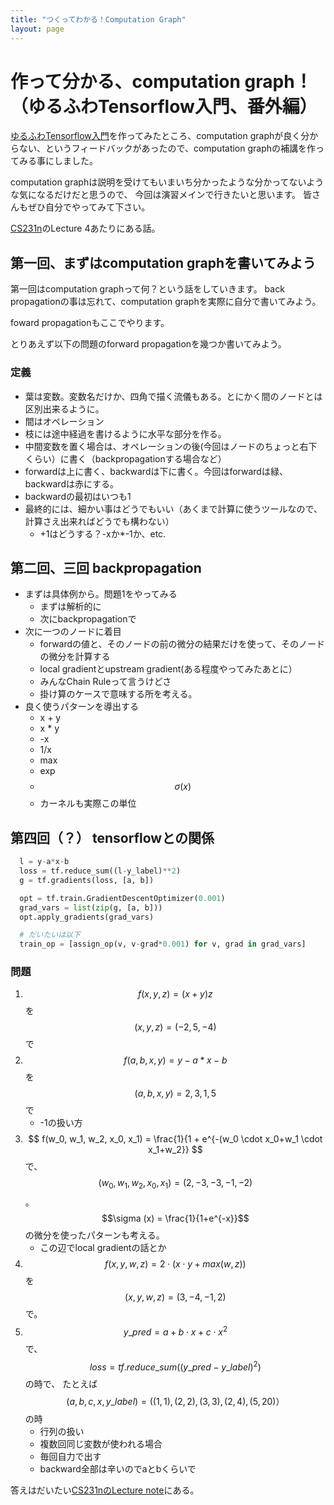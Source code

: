 ```yaml
---
title: "つくってわかる！Computation Graph"
layout: page
---
```


<script type="text/javascript" src="https://cdn.mathjax.org/mathjax/latest/MathJax.js?config=TeX-AMS-MML_HTMLorMML"></script> 


# 作って分かる、computation graph！（ゆるふわTensorflow入門、番外編）

[ゆるふわTensorflow入門](https://karino2.github.io/tensorflow-introduction/)を作ってみたところ、computation graphが良く分からない、というフィードバックがあったので、computation graphの補講を作ってみる事にしました。

computation graphは説明を受けてもいまいち分かったような分かってないような気になるだけだと思うので、
今回は演習メインで行きたいと思います。
皆さんもぜひ自分でやってみて下さい。

[CS231n](http://cs231n.stanford.edu)のLecture 4あたりにある話。


## 第一回、まずはcomputation graphを書いてみよう

第一回はcomputation graphって何？という話をしていきます。
back propagationの事は忘れて、computation graphを実際に自分で書いてみよう。

foward propagationもここでやります。

とりあえず以下の問題のforward propagationを幾つか書いてみよう。

### 定義

- 葉は変数。変数名だけか、四角で描く流儀もある。とにかく間のノードとは区別出来るように。
- 間はオペレーション
- 枝には途中経過を書けるように水平な部分を作る。
- 中間変数を置く場合は、オペレーションの後(今回はノードのちょっと右下くらい）に書く（backpropagationする場合など）
- forwardは上に書く、backwardは下に書く。今回はforwardは緑、backwardは赤にする。
- backwardの最初はいつも1
- 最終的には、細かい事はどうでもいい（あくまで計算に使うツールなので、計算さえ出来ればどうでも構わない）
    - +1はどうする？-xか*-1か、etc.



## 第二回、三回 backpropagation


- まずは具体例から。問題1をやってみる
    - まずは解析的に
    - 次にbackpropagationで
- 次に一つのノードに着目
    - forwardの値と、そのノードの前の微分の結果だけを使って、そのノードの微分を計算する
    - local gradientとupstream gradient(ある程度やってみたあとに）
    - みんなChain Ruleって言うけどさ
    - 掛け算のケースで意味する所を考える。
- 良く使うパターンを導出する
   - x + y
   - x * y
   - -x
   - 1/x
   - max
   - exp
   - $$\sigma(x)$$
   - カーネルも実際この単位

## 第四回（？） tensorflowとの関係

```python
  l = y-a*x-b
  loss = tf.reduce_sum((l-y_label)**2)
  g = tf.gradients(loss, [a, b])

  opt = tf.train.GradientDescentOptimizer(0.001)
  grad_vars = list(zip(g, [a, b]))
  opt.apply_gradients(grad_vars)

  # だいたいは以下
  train_op = [assign_op(v, v-grad*0.001) for v, grad in grad_vars]
```


### 問題
1. $$f(x, y, z) = (x+y)z $$を $$ (x,y,z) = (-2, 5, -4)$$で
2. $$f(a, b, x, y) = y-a*x-b $$ を $$ (a, b, x, y) = 2, 3, 1, 5 $$で
    - -1の扱い方
3. $$ f(w_0, w_1, w_2, x_0, x_1) = \frac{1}{1 + e^{-(w_0 \cdot x_0+w_1 \cdot x_1+w_2}} $$で、$$(w_0, w_1, w_2, x_0, x_1) = (2, -3, -3, -1, -2)$$。$$\sigma (x) = \frac{1}{1+e^{-x}}$$の微分を使ったパターンも考える。
    - この辺でlocal gradientの話とか
4. $$ f(x, y, w, z) = 2 \cdot (x \cdot y+max(w, z)) $$を$$ (x, y, w, z) = (3, -4, -1, 2) $$で。
5. $$ y\_pred = a+b \cdot x+c \cdot x^2 $$で、 $$ loss = tf.reduce\_sum((y\_pred-y\_label)^2)$$ の時で、
たとえば $$ (a, b, c, x, y\_label) = ((1, 1), (2, 2), (3, 3) , (2, 4), (5, 20)） $$の時
    - 行列の扱い
    - 複数回同じ変数が使われる場合
    - 毎回自力で出す
    - backward全部は辛いのでaとbくらいで

答えはだいたい[CS231nのLecture note](http://cs231n.github.io/optimization-2/)にある。

